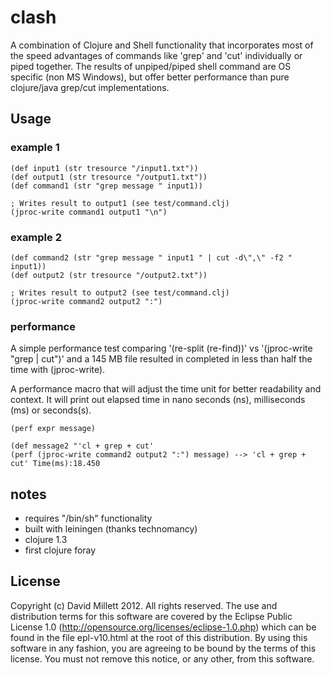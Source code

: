 # clash
A combination of Clojure and Shell functionality that incorporates
most of the speed advantages of commands like 'grep' and 'cut' 
individually or piped together. The results of unpiped/piped
shell command are OS specific (non MS Windows), but offer better 
performance than pure clojure/java grep/cut implementations.

## Usage

### example 1

    (def input1 (str tresource "/input1.txt"))
    (def output1 (str tresource "/output1.txt"))
    (def command1 (str "grep message " input1))

    ; Writes result to output1 (see test/command.clj)
    (jproc-write command1 output1 "\n")

### example 2
    (def command2 (str "grep message " input1 " | cut -d\",\" -f2 " input1))
    (def output2 (str tresource "/output2.txt"))

    ; Writes result to output2 (see test/command.clj)
    (jproc-write command2 output2 ":")

### performance
A simple performance test comparing '(re-split (re-find))' vs
'(jproc-write "grep | cut")' and a 145 MB file resulted in
completed in less than half the time with (jproc-write).

A performance macro that will adjust the time unit for
better readability and context. It will print out elapsed time
in nano seconds (ns), milliseconds (ms) or seconds(s). 

    (perf expr message)

    (def message2 "'cl + grep + cut'
    (perf (jproc-write command2 output2 ":") message) --> 'cl + grep + cut' Time(ms):18.450

## notes
* requires "/bin/sh" functionality
* built with leiningen (thanks technomancy)
* clojure 1.3
* first clojure foray

## License
Copyright (c) David Millett 2012. All rights reserved.
The use and distribution terms for this software are covered by the
Eclipse Public License 1.0 (http://opensource.org/licenses/eclipse-1.0.php)
which can be found in the file epl-v10.html at the root of this distribution.
By using this software in any fashion, you are agreeing to be bound by
the terms of this license.
You must not remove this notice, or any other, from this software.

